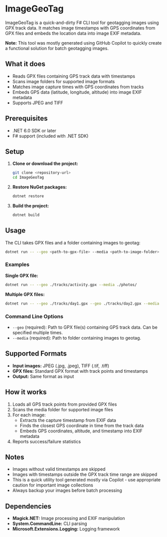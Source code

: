 # ImageGeoTag

ImageGeoTag is a quick-and-dirty F# CLI tool for geotagging images using GPX track data. It matches image timestamps with GPS coordinates from GPX files and embeds the location data into image EXIF metadata.

**Note:** This tool was mostly generated using GitHub Copilot to quickly create a functional solution for batch geotagging images.

## What it does

- Reads GPX files containing GPS track data with timestamps
- Scans image folders for supported image formats
- Matches image capture times with GPS coordinates from tracks
- Embeds GPS data (latitude, longitude, altitude) into image EXIF metadata
- Supports JPEG and TIFF

## Prerequisites

- .NET 6.0 SDK or later
- F# support (included with .NET SDK)

## Setup

1. **Clone or download the project:**
   ```bash
   git clone <repository-url>
   cd ImageGeoTag
   ```

2. **Restore NuGet packages:**
   ```bash
   dotnet restore
   ```

3. **Build the project:**
   ```bash
   dotnet build
   ```

## Usage

The CLI takes GPX files and a folder containing images to geotag:

```bash
dotnet run -- --geo <path-to-gpx-file> --media <path-to-image-folder>
```

### Examples

**Single GPX file:**
```bash
dotnet run -- --geo ./tracks/activity.gpx --media ./photos/
```

**Multiple GPX files:**
```bash
dotnet run -- --geo ./tracks/day1.gpx --geo ./tracks/day2.gpx --media ./photos/
```

### Command Line Options

- `--geo` (required): Path to GPX file(s) containing GPS track data. Can be specified multiple times.
- `--media` (required): Path to folder containing images to geotag.

## Supported Formats

- **Input images:** JPEG (.jpg, .jpeg), TIFF (.tif, .tiff)
- **GPX files:** Standard GPX format with track points and timestamps
- **Output:** Same format as input

## How it works

1. Loads all GPS track points from provided GPX files
2. Scans the media folder for supported image files
3. For each image:
   - Extracts the capture timestamp from EXIF data
   - Finds the closest GPS coordinate in time from the track data
   - Embeds GPS coordinates, altitude, and timestamp into EXIF metadata
4. Reports success/failure statistics

## Notes

- Images without valid timestamps are skipped
- Images with timestamps outside the GPX track time range are skipped
- This is a quick utility tool generated mostly via Copilot - use appropriate caution for important image collections
- Always backup your images before batch processing

## Dependencies

- **Magick.NET:** Image processing and EXIF manipulation
- **System.CommandLine:** CLI parsing
- **Microsoft.Extensions.Logging:** Logging framework
